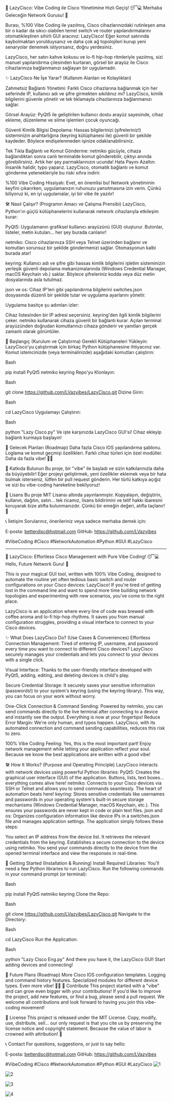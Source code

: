 🚀 LazyCisco: Vibe Coding ile Cisco Yönetimine Hızlı Geçiş! 😴💻
Merhaba Geleceğin Network Gurusu! 👋

Burası, %100 Vibe Coding ile yazılmış, 
Cisco cihazlarınızdaki rutinleşen ama bir o kadar da sıkıcı olabilen temel switch ve router yapılandırmalarını otomatikleştiren sihirli GUI aracınız: LazyCisco! 
Eğer komut satırında kaybolmaktan yorulduysanız ve daha çok ağ topolojileri kurup yeni senaryolar denemek istiyorsanız, doğru yerdesiniz.

LazyCisco, her satırı kahve kokusu ve lo-fi hip-hop ritmleriyle yazılmış, sizi manuel yapılandırma çilesinden kurtaran, görsel bir arayüz ile Cisco cihazlarınıza bağlanmanızı sağlayan bir uygulamadır.


✨ LazyCisco Ne İşe Yarar? (Kullanım Alanları ve Kolaylıkları)

Zahmetsiz Bağlantı Yönetimi: 
Farklı Cisco cihazlarına bağlanmak için her seferinde IP, 
kullanıcı adı ve şifre girmekten sıkıldınız mı? LazyCisco, 
kimlik bilgilerini güvenle yönetir ve tek tıklamayla cihazlarınıza bağlanmanızı sağlar.

Görsel Arayüz: PyQt5 ile geliştirilen kullanıcı dostu arayüz sayesinde, cihaz ekleme, düzenleme ve silme işlemleri çocuk oyuncağı.

Güvenli Kimlik Bilgisi Depolama: Hassas bilgilerinizi (şifreleriniz!) sisteminizin anahtarlığına (keyring kütüphanesi ile) güvenli bir şekilde kaydeder. Böylece endişelenmeden işinize odaklanabilirsiniz.

Tek Tıkla Bağlantı ve Komut Gönderme: netmiko gücüyle, cihaza bağlandıktan sonra canlı terminalde komut gönderebilir, çıktıyı anında görebilirsiniz. Artık her şey parmaklarınızın ucunda!
Hata Payını Azaltın: İnsanlık halidir, typo yaparız. 
LazyCisco, otomatik bağlantı ve komut gönderme yetenekleriyle bu riski sıfıra indirir.

%100 Vibe Coding Hissiyatı: Evet, en önemlisi bu! Network yönetiminin keyfini çıkarırken, uygulamanızın ruhunuzu yansıtmasına izin verin. 
Çünkü biliyoruz ki, en iyi uygulamalar, iyi bir vibe ile yazılır!


🛠️ Nasıl Çalışır? (Programın Amacı ve Çalışma Prensibi)
LazyCisco, Python'ın güçlü kütüphanelerini kullanarak network cihazlarıyla etkileşim kurar:

PyQt5: Uygulamanın grafiksel kullanıcı arayüzünü (GUI) oluşturur. Butonlar, listeler, metin kutuları... her şey burada canlanır!

netmiko: Cisco cihazlarınıza SSH veya Telnet üzerinden bağlanır ve komutları sorunsuz bir şekilde göndermenizi sağlar. Otomasyonun kalbi burada atar!

keyring: Kullanıcı adı ve şifre gibi hassas kimlik bilgilerini işletim sisteminizin yerleşik güvenli depolama mekanizmalarında (Windows Credential Manager, macOS Keychain vb.) saklar. 
Böylece şifreleriniz kodda veya düz metin dosyalarında asla tutulmaz.

json ve os: Cihaz IP'leri gibi yapılandırma bilgilerini switches.json dosyasında düzenli bir şekilde tutar ve uygulama ayarlarını yönetir.

Uygulama basitçe şu adımları izler:

Cihaz listesinden bir IP adresi seçersiniz.
keyring'den ilgili kimlik bilgilerini çeker.
netmiko kullanarak cihaza güvenli bir bağlantı kurar.
Açılan terminal arayüzünden doğrudan komutlarınızı cihaza gönderir ve yanıtları gerçek zamanlı olarak görüntüler.


🚀 Başlangıç (Kurulum ve Çalıştırma)
Gerekli Kütüphaneleri Yükleyin:
LazyCisco'yu çalıştırmak için birkaç Python kütüphanesine ihtiyacınız var. Komut istemcinizde (veya terminalinizde) aşağıdaki komutları çalıştırın:

Bash

pip install PyQt5 netmiko keyring
Repo'yu Klonlayın:

Bash

git clone https://github.com/LVazyibes/LazyCisco.git
Dizine Girin:

Bash

cd LazyCisco
Uygulamayı Çalıştırın:

Bash

python "Lazy Cisco.py"
Ve işte karşınızda LazyCisco GUI'si! Cihaz ekleyip bağlantı kurmaya başlayın!



🔮 Gelecek Planları (Roadmap)
Daha fazla Cisco IOS yapılandırma şablonu.
Loglama ve komut geçmişi özellikleri.
Farklı cihaz türleri için özel modüller.
Daha da fazla vibe! 🧘‍♀️


🤝 Katkıda Bulunun
Bu proje, bir "vibe" ile başladı ve sizin katkılarınızla daha da büyüyebilir! 
Eğer projeyi geliştirmek, yeni özellikler eklemek veya bir hata bulmak isterseniz, 
lütfen bir pull request gönderin. Her türlü katkıya açığız ve sizi bu vibe-coding hareketine bekliyoruz!

📜 Lisans
Bu proje MIT Lisansı altında yayınlanmıştır. 
Kopyalayın, değiştirin, kullanın, dağıtın, satın... 
tek ricamız, lisans bildirimini ve telif hakkı ibaresini koruyarak bize atıfta bulunmanızdır. 
Çünkü bir emeğin değeri, atıfla taçlanır! 👑

📞 İletişim
Sorularınız, önerileriniz veya sadece merhaba demek için:

E-posta: betterdisc@hotmail.com
GitHub: https://github.com/LVazyibes

#VibeCoding #Cisco #NetworkAutomation #Python #GUI #LazyCisco

_ _ _ _ _ _ _ _ _ _ _ _ _ _ _ _ _ _ _ _ _ _ _ _ _ _ _ _ _ _ _ _ _ _ _ _ _ _ _ _ _ _ _ _ _ _ _ _ _ _ _ _ _ _ _ _ _ _ _ _ _ _ _ _ _ _ _ _ _ _ _ _ _ _ _ _ _ _ _ _ _ _ _ _ _ _ _

🚀 LazyCisco: Effortless Cisco Management with Pure Vibe Coding! 😴💻
Hello, Future Network Guru! 👋

This is your magical GUI tool, written with 100% Vibe Coding, 
designed to automate the routine yet often tedious basic switch and router configurations on your Cisco devices: 
LazyCisco! If you're tired of getting lost in the command line and want to spend more time building network topologies and experimenting with new scenarios, you've come to the right place.

LazyCisco is an application where every line of code was brewed with coffee aroma and lo-fi hip-hop rhythms. 
It saves you from manual configuration struggles, providing a visual interface to connect to your Cisco devices.

✨ What Does LazyCisco Do? (Use Cases & Conveniences)
Effortless Connection Management: 
Tired of entering IP, username, and password every time you want to connect to different Cisco devices? 
LazyCisco securely manages your credentials and lets you connect to your devices with a single click.

Visual Interface: 
Thanks to the user-friendly interface developed with PyQt5, adding, editing, and deleting devices is child's play.

Secure Credential Storage: 
It securely saves your sensitive information (passwords!) to your system's keyring (using the keyring library). 
This way, you can focus on your work without worry.

One-Click Connection & Command Sending: Powered by netmiko, 
you can send commands directly to the live terminal after connecting to a device and instantly see the output. 
Everything is now at your fingertips!
Reduce Error Margin: We're only human, and typos happen. 
LazyCisco, with its automated connection and command sending capabilities, reduces this risk to zero.

100% Vibe Coding Feeling: Yes, this is the most important part! Enjoy network management while letting your application reflect your soul. 
Because we know the best applications are written with a good vibe!

🛠️ How It Works? (Purpose and Operating Principle)
LazyCisco interacts with network devices using powerful Python libraries:
PyQt5: Creates the graphical user interface (GUI) of the application. 
Buttons, lists, text boxes... everything comes alive here!
netmiko: Connects to your Cisco devices via SSH or Telnet and allows you to send commands seamlessly. The heart of automation beats here!
keyring: Stores sensitive credentials like usernames and passwords in your operating system's built-in secure storage mechanisms (Windows Credential Manager, macOS Keychain, etc.). 
This ensures your passwords are never kept in code or plain text files.
json and os: Organizes configuration information like device IPs in a switches.json file and manages application settings.
The application simply follows these steps:

You select an IP address from the device list.
It retrieves the relevant credentials from the keyring.
Establishes a secure connection to the device using netmiko.
You send your commands directly to the device from the opened terminal interface and view the responses in real-time.

🚀 Getting Started (Installation & Running)
Install Required Libraries: You'll need a few Python libraries to run LazyCisco. 
Run the following commands in your command prompt (or terminal):

Bash

pip install PyQt5 netmiko keyring
Clone the Repo:

Bash

git clone https://github.com/LVazyibes/LazyCisco.git
Navigate to the Directory:

Bash

cd LazyCisco
Run the Application:

Bash

python "Lazy Cisco Eng.py"
And there you have it, the LazyCisco GUI! Start adding devices and connecting!

🔮 Future Plans (Roadmap)
More Cisco IOS configuration templates.
Logging and command history features.
Specialized modules for different device types.
Even more vibe! 🧘‍♀️
🤝 Contribute
This project started with a "vibe" and can grow even bigger with your contributions! 
If you'd like to improve the project, add new features, or find a bug, please send a pull request. 
We welcome all contributions and look forward to having you join this vibe-coding movement!

📜 License
This project is released under the MIT License. Copy, modify, use, distribute, sell... 
our only request is that you cite us by preserving the license notice and copyright statement. 
Because the value of labor is crowned with attribution! 👑

📞 Contact
For questions, suggestions, or just to say hello:

E-posta: betterdisc@hotmail.com
GitHub: https://github.com/LVazyibes

#VibeCoding #Cisco #NetworkAutomation #Python #GUI #LazyCisco
![1](https://github.com/user-attachments/assets/bfaeb301-fae8-4f44-a50c-ea9505ba9247)

![2](https://github.com/user-attachments/assets/0a1cb9db-ad72-4e8d-8718-1014db93bef4)

![3](https://github.com/user-attachments/assets/42f1547b-df78-4910-ac1e-e2da3e34625c)

![4](https://github.com/user-attachments/assets/f8ca7b74-1ab3-4daa-b622-28eb642f592d)





